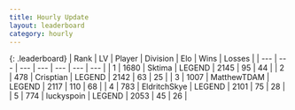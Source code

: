 ```yaml
---
title: Hourly Update
layout: leaderboard
category: hourly
---
```


{: .leaderboard}
| Rank | LV | Player | Division | Elo | Wins | Losses |
| --- | --- | --- | --- | --- | --- | --- |
| <span data-change="0">1</span> | 1680 | <span title="ID: 353063">Sktima</span> | LEGEND | <span data-change="0">2145</span> | <span data-change="0">95</span> | <span data-change="0">44</span> |
| <span data-change="0">2</span> | 478 | <span title="ID: 665674">Crisptian</span> | LEGEND | <span data-change="18">2142</span> | <span data-change="4">63</span> | <span data-change="0">25</span> |
| <span data-change="0">3</span> | 1007 | <span title="ID: 366840">MatthewTDAM</span> | LEGEND | <span data-change="0">2117</span> | <span data-change="0">110</span> | <span data-change="0">68</span> |
| <span data-change="0">4</span> | 783 | <span title="ID: 174926">EldritchSkye</span> | LEGEND | <span data-change="0">2101</span> | <span data-change="0">75</span> | <span data-change="0">28</span> |
| <span data-change="0">5</span> | 774 | <span title="ID: 512212">luckyspoin</span> | LEGEND | <span data-change="0">2053</span> | <span data-change="0">45</span> | <span data-change="0">26</span> |